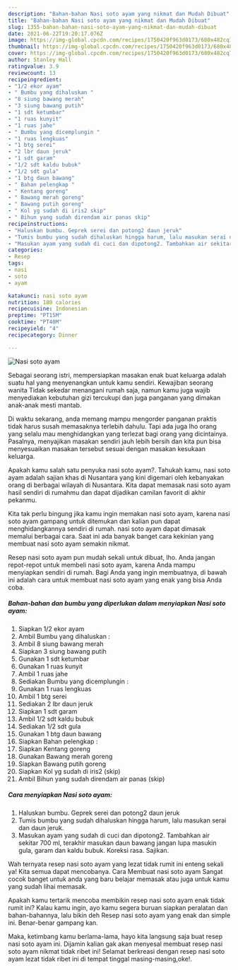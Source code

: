 ```yaml
---
description: "Bahan-bahan Nasi soto ayam yang nikmat dan Mudah Dibuat"
title: "Bahan-bahan Nasi soto ayam yang nikmat dan Mudah Dibuat"
slug: 1355-bahan-bahan-nasi-soto-ayam-yang-nikmat-dan-mudah-dibuat
date: 2021-06-22T19:20:17.076Z
image: https://img-global.cpcdn.com/recipes/1750420f963d0173/680x482cq70/nasi-soto-ayam-foto-resep-utama.jpg
thumbnail: https://img-global.cpcdn.com/recipes/1750420f963d0173/680x482cq70/nasi-soto-ayam-foto-resep-utama.jpg
cover: https://img-global.cpcdn.com/recipes/1750420f963d0173/680x482cq70/nasi-soto-ayam-foto-resep-utama.jpg
author: Stanley Hall
ratingvalue: 3.9
reviewcount: 13
recipeingredient:
- "1/2 ekor ayam"
- " Bumbu yang dihaluskan "
- "8 siung bawang merah"
- "3 siung bawang putih"
- "1 sdt ketumbar"
- "1 ruas kunyit"
- "1 ruas jahe"
- " Bumbu yang dicemplungin "
- "1 ruas lengkuas"
- "1 btg serei"
- "2 lbr daun jeruk"
- "1 sdt garam"
- "1/2 sdt kaldu bubuk"
- "1/2 sdt gula"
- "1 btg daun bawang"
- " Bahan pelengkap "
- " Kentang goreng"
- " Bawang merah goreng"
- " Bawang putih goreng"
- " Kol yg sudah di iris2 skip"
- " Bihun yang sudah direndam air panas skip"
recipeinstructions:
- "Haluskan bumbu. Geprek serei dan potong2 daun jeruk"
- "Tumis bumbu yang sudah dihaluskan hingga harum, lalu masukan serai dan daun jeruk."
- "Masukan ayam yang sudah di cuci dan dipotong2. Tambahkan air sekitar 700 ml, terakhir masukan daun bawang jangan lupa masukin gula, garam dan kaldu bubuk. Koreksi rasa. Sajikan."
categories:
- Resep
tags:
- nasi
- soto
- ayam

katakunci: nasi soto ayam 
nutrition: 180 calories
recipecuisine: Indonesian
preptime: "PT15M"
cooktime: "PT40M"
recipeyield: "4"
recipecategory: Dinner

---
```



![Nasi soto ayam](https://img-global.cpcdn.com/recipes/1750420f963d0173/680x482cq70/nasi-soto-ayam-foto-resep-utama.jpg)

Sebagai seorang istri, mempersiapkan masakan enak buat keluarga adalah suatu hal yang menyenangkan untuk kamu sendiri. Kewajiban seorang  wanita Tidak sekedar menangani rumah saja, namun kamu juga wajib menyediakan kebutuhan gizi tercukupi dan juga panganan yang dimakan anak-anak mesti mantab.

Di waktu  sekarang, anda memang mampu mengorder panganan praktis tidak harus susah memasaknya terlebih dahulu. Tapi ada juga lho orang yang selalu mau menghidangkan yang terlezat bagi orang yang dicintainya. Pasalnya, menyajikan masakan sendiri jauh lebih bersih dan kita pun bisa menyesuaikan masakan tersebut sesuai dengan masakan kesukaan keluarga. 



Apakah kamu salah satu penyuka nasi soto ayam?. Tahukah kamu, nasi soto ayam adalah sajian khas di Nusantara yang kini digemari oleh kebanyakan orang di berbagai wilayah di Nusantara. Kita dapat memasak nasi soto ayam hasil sendiri di rumahmu dan dapat dijadikan camilan favorit di akhir pekanmu.

Kita tak perlu bingung jika kamu ingin memakan nasi soto ayam, karena nasi soto ayam gampang untuk ditemukan dan kalian pun dapat menghidangkannya sendiri di rumah. nasi soto ayam dapat dimasak memalui berbagai cara. Saat ini ada banyak banget cara kekinian yang membuat nasi soto ayam semakin nikmat.

Resep nasi soto ayam pun mudah sekali untuk dibuat, lho. Anda jangan repot-repot untuk membeli nasi soto ayam, karena Anda mampu menyiapkan sendiri di rumah. Bagi Anda yang ingin membuatnya, di bawah ini adalah cara untuk membuat nasi soto ayam yang enak yang bisa Anda coba.

<!--inarticleads1-->

##### Bahan-bahan dan bumbu yang diperlukan dalam menyiapkan Nasi soto ayam:

1. Siapkan 1/2 ekor ayam
1. Ambil  Bumbu yang dihaluskan :
1. Ambil 8 siung bawang merah
1. Siapkan 3 siung bawang putih
1. Gunakan 1 sdt ketumbar
1. Gunakan 1 ruas kunyit
1. Ambil 1 ruas jahe
1. Sediakan  Bumbu yang dicemplungin :
1. Gunakan 1 ruas lengkuas
1. Ambil 1 btg serei
1. Sediakan 2 lbr daun jeruk
1. Siapkan 1 sdt garam
1. Ambil 1/2 sdt kaldu bubuk
1. Sediakan 1/2 sdt gula
1. Gunakan 1 btg daun bawang
1. Siapkan  Bahan pelengkap :
1. Siapkan  Kentang goreng
1. Gunakan  Bawang merah goreng
1. Siapkan  Bawang putih goreng
1. Siapkan  Kol yg sudah di iris2 (skip)
1. Ambil  Bihun yang sudah direndam air panas (skip)




<!--inarticleads2-->

##### Cara menyiapkan Nasi soto ayam:

1. Haluskan bumbu. Geprek serei dan potong2 daun jeruk
1. Tumis bumbu yang sudah dihaluskan hingga harum, lalu masukan serai dan daun jeruk.
1. Masukan ayam yang sudah di cuci dan dipotong2. Tambahkan air sekitar 700 ml, terakhir masukan daun bawang jangan lupa masukin gula, garam dan kaldu bubuk. Koreksi rasa. Sajikan.




Wah ternyata resep nasi soto ayam yang lezat tidak rumit ini enteng sekali ya! Kita semua dapat mencobanya. Cara Membuat nasi soto ayam Sangat cocok banget untuk anda yang baru belajar memasak atau juga untuk kamu yang sudah lihai memasak.

Apakah kamu tertarik mencoba membikin resep nasi soto ayam enak tidak rumit ini? Kalau kamu ingin, ayo kamu segera buruan siapkan peralatan dan bahan-bahannya, lalu bikin deh Resep nasi soto ayam yang enak dan simple ini. Benar-benar gampang kan. 

Maka, ketimbang kamu berlama-lama, hayo kita langsung saja buat resep nasi soto ayam ini. Dijamin kalian gak akan menyesal membuat resep nasi soto ayam nikmat tidak ribet ini! Selamat berkreasi dengan resep nasi soto ayam lezat tidak ribet ini di tempat tinggal masing-masing,oke!.

